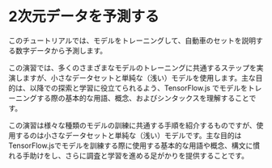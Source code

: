 # 2次元データを予測する

このチュートリアルでは、モデルをトレーニングして、自動車のセットを説明する数字データから予測します。

この演習では、多くのさまざまなモデルのトレーニングに共通するステップを実演しますが、小さなデータセットと単純な（浅い）モデルを使用します。主な目的は、以降での探索と学習に役立てられるよう、TensorFlow.js でモデルをトレーニングする際の基本的な用語、概念、およびシンタックスを理解することです。

この演習は様々な種類のモデルの訓練に共通する手順を紹介するものですが、使用するのは小さなデータセットと単純な（浅い）モデルです。主な目的はTensorFlow.jsでモデルを訓練する際に使用する基本的な用語や概念、構文に慣れる手助けをし、さらに調査と学習を進める足がかりを提供することです。
